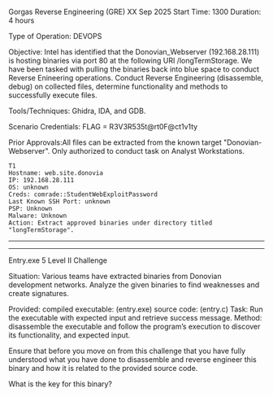 Gorgas Reverse Engineering (GRE)
XX Sep 2025
Start Time: 1300
Duration: 4 hours

Type of Operation: DEVOPS

Objective: Intel has identified that the Donovian_Webserver (192.168.28.111) is hosting binaries via port 80 at the following URI /longTermStorage. 
We have been tasked with pulling the binaries back into blue space to conduct Reverse Enineering operations. Conduct Reverse Engineering (disassemble, debug) on collected files, determine functionality and methods to successfully execute files.

Tools/Techniques: Ghidra, IDA, and GDB.

Scenario Credentials: FLAG = R3V3R535t@rt0F@ct1v1ty

Prior Approvals:All files can be extracted from the known target "Donovian-Webserver". Only authorized to conduct task on Analyst Workstations.

```
T1
Hostname: web.site.donovia
IP: 192.168.28.111
OS: unknown
Creds: comrade::StudentWebExploitPassword
Last Known SSH Port: unknown
PSP: Unknown
Malware: Unknown
Action: Extract approved binaries under directory titled "longTermStorage".
```
--------------------------------------------------------------------------------------------------------------------------------------------------------------------------------------------------------------------------------------------------------------------------------


--------------------------------------------------------------------------------------------------------------------------------------------------------------------------------------------------------------------------------------------------------------------------------
Entry.exe
5
Level II Challenge

Situation:
Various teams have extracted binaries from Donovian development networks. Analyze the given binaries to find weaknesses and create signatures.

Provided:
compiled executable: (entry.exe)
source code: (entry.c)
Task: Run the executable with expected input and retrieve success message.
Method: disassemble the executable and follow the program’s execution to discover its functionality, and expected input.

Ensure that before you move on from this challenge that you have fully understood what you have done to disassemble and reverse engineer this binary and how it is related to the provided source code.

What is the key for this binary?

